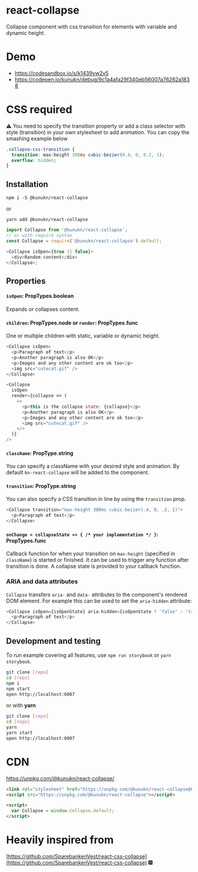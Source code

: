 # react-collapse

Collapse component with css transition for elements with variable and dynamic height.

# Demo

- https://codesandbox.io/s/k1439yw2v5
- https://codepen.io/kunukn/debug/9c1a4afa29f340eb56007a76262a1838

# CSS required

:warning: ️You need to specify the transition property or add a class selector with style (transition) in your own stylesheet to add animation. You can copy the smashing example below

```scss
.collapse-css-transition {
  transition: max-height 300ms cubic-bezier(0.4, 0, 0.2, 1);
  overflow: hidden;
}
```

## Installation

`npm i -S @kunukn/react-collapse`

or

`yarn add @kunukn/react-collapse`

```js
import Collapse from '@kunukn/react-collapse';
// or with require syntax
const Collapse = require('@kunukn/react-collapse').default;

<Collapse isOpen={true || false}>
  <div>Random content</div>
</Collapse>;
```

## Properties

#### `isOpen`: PropTypes.boolean

Expands or collapses content.

#### `children`: PropTypes.node or `render`: PropTypes.func

One or multiple children with static, variable or dynamic height.

```js
<Collapse isOpen>
  <p>Paragraph of text</p>
  <p>Another paragraph is also OK</p>
  <p>Images and any other content are ok too</p>
  <img src="cutecat.gif" />
</Collapse>
```

```js
<Collapse
  isOpen
  render={collapse => (
    <>
      <p>this is the collapse state: {collapse}</p>
      <p>Another paragraph is also OK</p>
      <p>Images and any other content are ok too</p>
      <img src="cutecat.gif" />
    </>
  )}
/>
```

#### `className`: PropType.string

You can specify a className with your desired style and animation. By default `kn-react-collapse` will be added to the component.

#### `transition`: PropType.string

You can also specify a CSS transition in line by using the `transition` prop.

```js
<Collapse transition="max-height 300ms cubic-bezier(.4, 0, .2, 1)">
  <p>Paragraph of text</p>
</Collapse>
```

#### `onChange = collapseState => { /* your implementation */ }`: PropTypes.func

Callback function for when your transition on `max-height` (specified in `className`) is started or finished. It can be used to trigger any function after transition is done. A collapse state is provided to your callback function.

### ARIA and data attributes

`Collapse` transfers `aria-` and `data-` attributes to the component's rendered DOM element. For example this can be used to set the `aria-hidden` attribute:

```js
<Collapse isOpen={isOpenState} aria-hidden={isOpenState ? 'false' : 'true'}>
  <p>Paragraph of text</p>
</Collapse>
```

## Development and testing

To run example covering all features, use `npm run storybook` or `yarn storybook`.

```bash
git clone [repo]
cd [repo]
npm i
npm start
open http://localhost:6007
```

or with **yarn**

```bash
git clone [repo]
cd [repo]
yarn
yarn start
open http://localhost:6007
```

# CDN

https://unpkg.com/@kunukn/react-collapse/

```html
<link rel="stylesheet" href="https://unpkg.com/@kunukn/react-collapse@0.0.5/dist/Collapse.css" />
<script src="https://unpkg.com/@kunukn/react-collapse"></script>

<script>
  var Collapse = window.Collapse.default;
</script>
```

# Heavily inspired from

[https://github.com/SparebankenVest/react-css-collapse](https://github.com/SparebankenVest/react-css-collapse) 🎆
